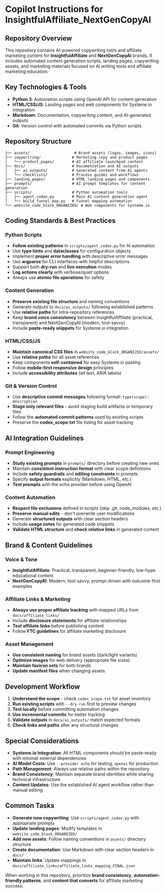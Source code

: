 # Copilot Instructions for InsightfulAffiliate_NextGenCopyAI

## Repository Overview

This repository contains AI-powered copywriting tools and affiliate marketing content for **InsightfulAffiliate** and **NextGenCopyAI** brands. It includes automated content generation scripts, landing pages, copywriting assets, and marketing materials focused on AI writing tools and affiliate marketing education.

## Key Technologies & Tools

- **Python 3**: Automation scripts using OpenAI API for content generation
- **HTML/CSS/JS**: Landing pages and web components for Systeme.io integration
- **Markdown**: Documentation, copywriting content, and AI-generated outputs
- **Git**: Version control with automated commits via Python scripts

## Repository Structure

```
├── assets/                    # Brand assets (logos, images, icons)
├── copywriting/              # Marketing copy and product pages
│   └── product_pages/        # AI affiliate launchpad content
├── docs/                     # Documentation and AI outputs
│   ├── ai_outputs/           # Generated content from AI agents
│   └── checklists/           # Process guides and workflows
├── landing_pages/            # HTML landing pages and components
├── prompts/                  # AI prompt templates for content generation
├── scripts/                  # Python automation tools
│   ├── agent_codex.py        # Main AI content generation agent
│   └── build_funnel_map.py   # Funnel mapping automation
└── website_code_block_ORGANIZED/ # Web components for Systeme.io
```

## Coding Standards & Best Practices

### Python Scripts

- **Follow existing patterns** in `scripts/agent_codex.py` for AI automation
- Use **type hints** and **dataclasses** for configuration objects
- Implement **proper error handling** with descriptive error messages
- Use **argparse** for CLI interfaces with helpful descriptions
- Support both **dry-run** and **live execution** modes
- **Log actions clearly** with verbose/quiet options
- Always use **atomic file operations** for safety

### Content Generation

- **Preserve existing file structure** and naming conventions
- Generate outputs to `docs/ai_outputs/` following established patterns
- Use **relative paths** for intra-repository references
- Keep **brand voice consistency** between InsightfulAffiliate (practical, transparent) and NextGenCopyAI (modern, tool-savvy)
- Include **paste-ready snippets** for Systeme.io integration

### HTML/CSS/JS

- **Maintain canonical CSS files** in `website_code_block_ORGANIZED/assets/`
- Use **relative paths** for all asset references
- Keep components **self-contained** for easy Systeme.io pasting
- Follow **mobile-first responsive design** principles
- Include **accessibility attributes** (alt text, ARIA labels)

### Git & Version Control

- Use **descriptive commit messages** following format: `type(scope): description`
- **Stage only relevant files** - avoid staging build artifacts or temporary files
- Follow the **automated commit patterns** used by existing scripts
- Preserve the **codex_scope.txt** file listing for asset tracking

## AI Integration Guidelines

### Prompt Engineering

- **Study existing prompts** in `prompts/` directory before creating new ones
- Maintain **consistent instruction format** with clear scope definitions
- Include **safety guardrails** and **editing constraints** in prompts
- Specify **output formats** explicitly (Markdown, HTML, etc.)
- **Test prompts** with the echo provider before using OpenAI

### Content Automation

- **Respect file exclusions** defined in scripts (skip .git, node_modules, etc.)
- **Preserve manual edits** - don't overwrite user modifications
- Generate **structured outputs** with clear section headers
- Include **usage notes** for generated code snippets
- **Validate HTML structure** and **check relative links** in generated content

## Brand & Content Guidelines

### Voice & Tone

- **InsightfulAffiliate**: Practical, transparent, beginner-friendly, low-hype educational content
- **NextGenCopyAI**: Modern, tool-savvy, prompt-driven with outcome-first examples

### Affiliate Links & Marketing

- **Always use proper affiliate tracking** with mapped URLs from `docs/affiliate_links/`
- Include **disclosure statements** for affiliate relationships
- **Test affiliate links** before publishing content
- Follow **FTC guidelines** for affiliate marketing disclosure

### Asset Management

- **Use consistent naming** for brand assets (dark/light variants)
- **Optimize images** for web delivery (appropriate file sizes)
- **Maintain favicon sets** for both brands
- **Update manifest files** when changing assets

## Development Workflow

1. **Understand the scope** - check `codex_scope.txt` for asset inventory
2. **Run existing scripts** with `--dry-run` first to preview changes
3. **Test locally** before committing automation changes
4. **Use incremental commits** for better tracking
5. **Validate outputs** in `docs/ai_outputs/` match expected formats
6. **Check links and paths** after any structural changes

## Special Considerations

- **Systeme.io Integration**: All HTML components should be paste-ready with minimal external dependencies
- **AI Model Costs**: Use `--provider echo` for testing, `openai` for production
- **Path Management**: Always use relative paths within the repository
- **Brand Consistency**: Maintain separate brand identities while sharing technical infrastructure
- **Content Updates**: Use the established AI agent workflow rather than manual editing

## Common Tasks

- **Generate new copywriting**: Use `scripts/agent_codex.py` with appropriate prompts
- **Update landing pages**: Modify templates in `website_code_block_ORGANIZED/`
- **Add new assets**: Follow naming conventions in `assets/` directory structure  
- **Create documentation**: Use Markdown with clear section headers in `docs/`
- **Maintain links**: Update mappings in `docs/affiliate_links/affiliate_links_mapping_FINAL.json`

When working in this repository, prioritize **brand consistency**, **automation-friendly patterns**, and **content that converts** for affiliate marketing success.
